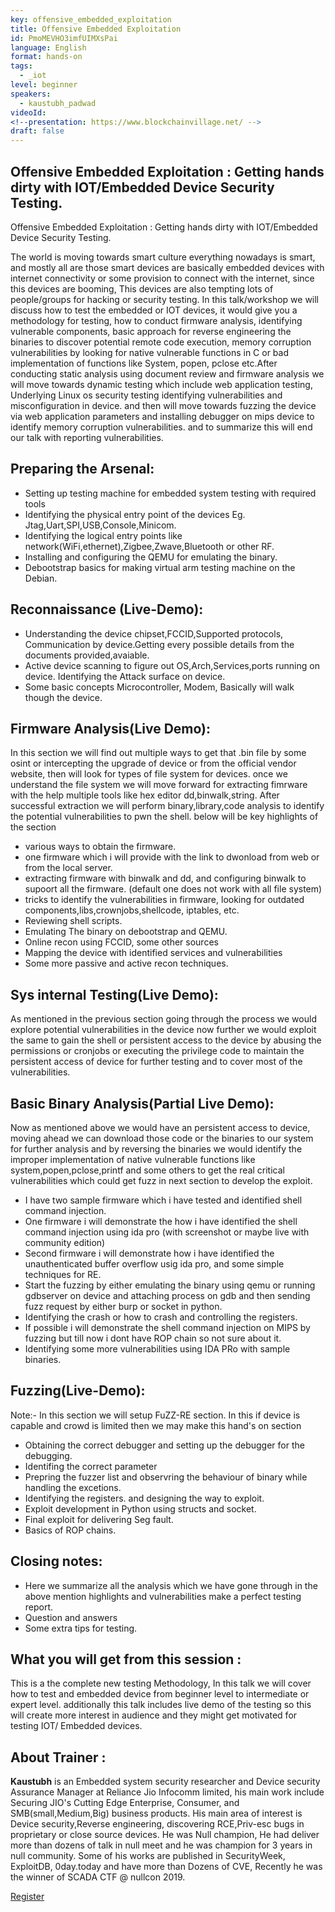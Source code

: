 ```yaml
---
key: offensive_embedded_exploitation
title: Offensive Embedded Exploitation
id: PmoMEVHO3imfUIMXsPai
language: English
format: hands-on
tags:
  - _iot
level: beginner
speakers:
  - kaustubh_padwad
videoId: 
<!--presentation: https://www.blockchainvillage.net/ -->
draft: false
---
```

<h2>Offensive Embedded Exploitation : Getting hands dirty with IOT/Embedded Device Security Testing.</h2>

Offensive Embedded Exploitation : Getting hands dirty with IOT/Embedded Device Security Testing.

The world is moving towards smart culture everything nowadays is smart, and mostly all are those smart
devices are basically embedded devices with internet connectivity or some provision to connect with the
internet, since this devices are booming, This devices are also tempting lots of people/groups for hacking
or security testing. In this talk/workshop we will discuss how to test the embedded or IOT devices, it would 
give you a methodology for testing, how to conduct firmware analysis, identifying vulnerable components, basic
approach for reverse engineering the binaries to discover potential remote code execution, memory corruption 
vulnerabilities by looking for native vulnerable functions in C or bad implementation of functions
like System, popen, pclose etc.After conducting static analysis using document review and firmware analysis 
we will move towards dynamic testing which include web application testing, Underlying Linux os security 
testing identifying vulnerabilities and misconfiguration in device. and then will move towards fuzzing the 
device via web application parameters and installing debugger on mips device to identify memory corruption
vulnerabilities. and to summarize this will end our talk with reporting vulnerabilities.


<h2>Preparing the Arsenal:</h2>
<ul>   
<li>Setting up testing machine for embedded system testing with required tools</li>
<li>Identifying the physical entry point of the devices Eg. Jtag,Uart,SPI,USB,Console,Minicom.</li>
<li>Identifying the logical entry points like network(WiFi,ethernet),Zigbee,Zwave,Bluetooth or other RF.</li>
<li>Installing and configuring the QEMU for emulating the binary.</li>
<li>Debootstrap basics for making virtual arm testing machine on the Debian.</li>
</ul>

<h2>Reconnaissance (Live-Demo):</h2>
<ul>
<li>Understanding the device chipset,FCCID,Supported protocols, Communication by device.Getting every possible details from the documents provided,avaiable.</li>
<li>Active device scanning to figure out OS,Arch,Services,ports running on device. Identifying the Attack surface on device.</li>
<li>Some basic concepts Microcontroller, Modem, Basically will walk though the device.</li>
</ul>

<h2>Firmware Analysis(Live Demo):</h2>

In this section we will find out multiple ways to get that .bin file by some osint or intercepting the upgrade of device 
or from the official vendor website, then will look for types of file system for devices. once we understand the file system 
we will move forward for extracting fimrware  with the help multiple tools like hex editor dd,binwalk,string. 
After successful extraction we will perform binary,library,code analysis to identify the potential vulnerabilities to pwn the shell. below 
will be key highlights of the section
<ul>
<li>various  ways to obtain the firmware.</li>
<li>one firmware which i will provide with the link to dwonload from web or from the local server.</li>
<li>extracting firmware with binwalk and dd, and configuring binwalk to supoort all the firmware. (default one does not work with all file system)</li>
<li>tricks to identify the vulnerabilities in firmware, looking for outdated components,libs,crownjobs,shellcode, iptables, etc.</li>
<li>Reviewing shell scripts. </li>
<li>Emulating The binary on debootstrap and QEMU.  </li>
<li>Online recon using FCCID, some other sources </li>
<li>Mapping the device with identified services and vulnerabilities</li>
<li>Some more passive and active recon techniques.</li>
</ul>

<h2>Sys internal Testing(Live Demo):</h2>

As mentioned in the previous section going through the process we would explore potential vulnerabilities in the device now further we would exploit the same to gain the shell or persistent access to the device by abusing the permissions or cronjobs or executing the privilege code to maintain the persistent access of device for further testing and to cover most of the vulnerabilities.

<h2>Basic Binary Analysis(Partial Live Demo):</h2>

Now as mentioned above we would have an persistent access to device, moving ahead we can download those code or the binaries to our system for further analysis and by reversing the binaries we would identify the improper implementation of native vulnerable functions like system,popen,pclose,printf and some others to get the real critical vulnerabilities which could get fuzz in next section to develop the exploit.
<ul>
<li>I have two sample firmware which i have tested and identified shell command injection. </li>
<li>One firmware i will demonstrate the how i have identified the shell command injection using ida pro (with screenshot or maybe live with community edition)</li>
<li>Second firmware i will demonstrate how i have identified the unauthenticated buffer overflow usig ida pro, and some simple techniques for RE.</li>
<li>Start the fuzzing by either emulating the binary using qemu or running gdbserver on device and attaching process on gdb  and then sending fuzz request by either burp or socket in python.</li>
<li>Identifying the crash or how to crash and controlling the registers. </li>
<li>If possible i will demonstrate the shell command injection on MIPS by fuzzing but till now i dont have ROP chain so not sure about it.</li>
<li>Identifying some more vulnerabilities using IDA PRo with sample binaries. </li>
</ul>

<h2>Fuzzing(Live-Demo):</h2>

Note:- In this section we will setup FuZZ-RE section. In this if device is capable and crowd is limited then we may make this hand's on section 
<ul>
<li>Obtaining the correct debugger and setting up the debugger for the debugging.</li>
<li>Identifing the correct parameter </li>
<li>Prepring the fuzzer list and observring the behaviour of binary while handling the excetions.</li>
<li>Identifying the registers. and designing the way to exploit.</li>
<li>Exploit development in Python  using structs and socket.</li>
<li>Final exploit for delivering Seg fault.</li>
<li>Basics of ROP chains.</li>
</ul>

<h2>Closing notes:</h2>
<ul>
<li>Here we summarize all the analysis which we have gone through in the above mention highlights and vulnerabilities make a perfect testing report. </li>
<li>Question and answers </li>
<li>Some extra tips for testing.</li>
</ul>

<h2>What you will get from this session :</h2>

This is a the complete new testing Methodology,  In this talk we will cover how to test and embedded device from beginner level to intermediate or expert level. additionally this talk includes live demo of the testing so this will create more interest in audience  and they might get motivated for testing IOT/ Embedded devices. 

<h2>About Trainer :</h2>

<b>Kaustubh</b> is an Embedded system security researcher and Device security Assurance Manager at  Reliance Jio Infocomm limited, his main work include Securing  JIO's Cutting Edge Enterprise, Consumer, and SMB(small,Medium,Big) business products. His main area of interest is Device security,Reverse engineering, discovering RCE,Priv-esc bugs in proprietary or close source devices. He was Null champion, He had deliver more than dozens of talk in null meet and he was champion for 3 years in null community. Some of his works are published in SecurityWeek, ExploitDB, 0day.today and have more than Dozens of CVE, Recently he was the winner of SCADA CTF @ nullcon 2019.

<a align="center" class="btn primary" target="_blank" rel="noopener" href="https://docs.google.com/forms/d/1nLB0vlp49FRicjwI9R8WRXTfUkgVXJLYTem8LjVfAXw/">Register</a>